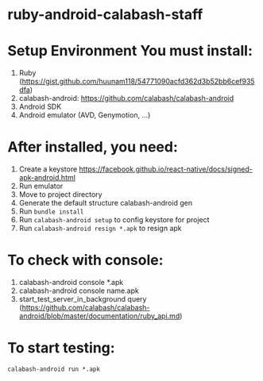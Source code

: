# ruby-android-calabash-staff
# Setup Environment You must install:
1. Ruby (https://gist.github.com/huunam118/54771090acfd362d3b52bb6cef935dfa)
2. calabash-android: https://github.com/calabash/calabash-android
3. Android SDK
4. Android emulator (AVD, Genymotion, ...)

# After installed, you need:
1. Create a keystore
https://facebook.github.io/react-native/docs/signed-apk-android.html
2. Run emulator
3. Move to project directory
4. Generate the default structure calabash-android gen
4. Run `bundle install`
3. Run `calabash-android setup` to config keystore for project
4. Run `calabash-android resign *.apk` to resign apk
 
# To check with console:
1. calabash-android console *.apk
2. calabash-android console name.apk
3. start_test_server_in_background
query (https://github.com/calabash/calabash-android/blob/master/documentation/ruby_api.md)
# To start testing:
`calabash-android run *.apk`
